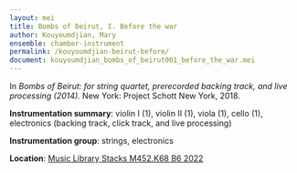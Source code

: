 ```yaml
---
layout: mei
title: Bombs of Beirut, I. Before the war
author: Kouyoumdjian, Mary
ensemble: chamber-instrument
permalink: /kouyoumdjian-beirut-before/
document: kouyoumdjian_bombs_of_beirut001_before_the_war.mei
---
```


In *Bombs of Beirut: for string quartet, prerecorded backing track, and live processing (2014).* New York: Project Schott New York, 2018.

**Instrumentation summary**: violin I (1), violin II (1), viola (1), cello (1), electronics (backing track, click track, and live processing)

**Instrumentation group**: strings, electronics

**Location**: <a href="https://tufts.primo.exlibrisgroup.com/permalink/01TUN_INST/1kc9gia/alma991018697966703851" target="_blank">Music Library Stacks M452.K68 B6 2022</a>
